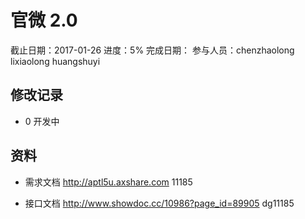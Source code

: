 # 官微 2.0
截止日期：2017-01-26
进度：5%
完成日期：
参与人员：chenzhaolong lixiaolong huangshuyi

## 修改记录 
- 0
开发中


## 资料
- 需求文档
http://aptl5u.axshare.com 
11185

- 接口文档
http://www.showdoc.cc/10986?page_id=89905 
dg11185



